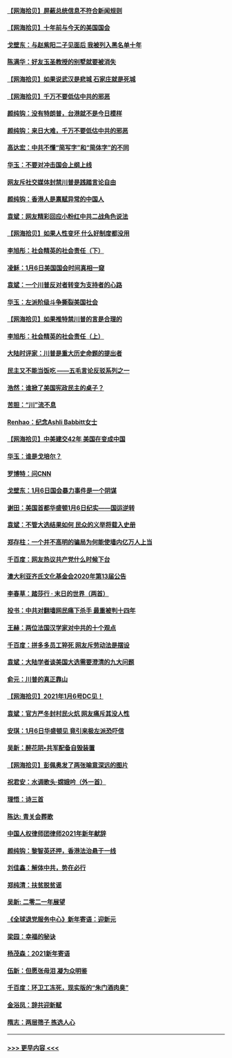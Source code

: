 #### [【网海拾贝】屏蔽总统信息不符合新闻规则](../pages/nsc993/n12699998.md?t=01202352) 
#### [【网海拾贝】十年前与今天的美国国会](../pages/nsc993/n12696993.md?t=01202352) 
#### [戈壁东：与赵紫阳二子见面后 我被列入黑名单十年](../pages/nsc993/n12696215.md?t=01202352) 
#### [陈满华：好友玉圣教授的别墅就要被消失](../pages/nsc993/n12695411.md?t=01202352) 
#### [【网海拾贝】如果说武汉是悲城 石家庄就是死城](../pages/nsc993/n12694589.md?t=01202352) 
#### [【网海拾贝】千万不要低估中共的邪恶](../pages/nsc993/n12692771.md?t=01202352) 
#### [颜纯钩：没有特朗普，台港就不是今日模样](../pages/nsc993/n12692678.md?t=01202352) 
#### [颜纯钩：来日大难，千万不要低估中共的邪恶](../pages/nsc993/n12692080.md?t=01202352) 
#### [高达宏：中共不懂“简写字”和“简体字”的不同](../pages/nsc993/n12692068.md?t=01202352) 
#### [华玉：不要对冲击国会上纲上线](../pages/nsc993/n12689948.md?t=01202352) 
#### [网友斥社交媒体封禁川普是践踏言论自由](../pages/nsc993/n12687482.md?t=01202352) 
#### [颜纯钩：香港人是禀赋异常的中国人](../pages/nsc993/n12685142.md?t=01202352) 
#### [袁斌：网友精彩回应小粉红中共二战角色说法](../pages/nsc993/n12684994.md?t=01202352) 
#### [【网海拾贝】如果人性变坏 什么好制度都没用](../pages/nsc993/n12683000.md?t=01202352) 
#### [李旭彤：社会精英的社会责任（下）](../pages/nsc993/n12680604.md?t=01202352) 
#### [凌稣：1月6日美国国会时间真相一窥](../pages/nsc993/n12682780.md?t=01202352) 
#### [袁斌：一个川普反对者转变为支持者的心路](../pages/nsc993/n12682700.md?t=01202352) 
#### [华玉：左派阶级斗争撕裂美国社会](../pages/nsc993/n12681226.md?t=01202352) 
#### [【网海拾贝】如果推特禁川普的言是合理的](../pages/nsc993/n12681232.md?t=01202352) 
#### [李旭彤：社会精英的社会责任（上）](../pages/nsc993/n12680501.md?t=01202352) 
#### [大陆时评家：川普是重大历史命题的提出者](../pages/nsc993/n12679904.md?t=01202352) 
#### [民主又不能当饭吃 ——五毛言论反驳系列之一](../pages/nsc993/n12679877.md?t=01202352) 
#### [浩然：谁掀了美国宪政民主的桌子？](../pages/nsc993/n12679850.md?t=01202352) 
#### [苦胆：“川”流不息](../pages/nsc993/n12678388.md?t=01202352) 
#### [Renhao：纪念Ashli Babbitt女士](../pages/nsc993/n12678359.md?t=01202352) 
#### [【网海拾贝】中美建交42年 美国在变成中国](../pages/nsc993/n12678324.md?t=01202352) 
#### [华玉：谁是戈培尔？](../pages/nsc993/n12677515.md?t=01202352) 
#### [罗博特：问CNN](../pages/nsc993/n12677172.md?t=01202352) 
#### [戈壁东：1月6日国会暴力事件是一个阴谋](../pages/nsc993/n12674639.md?t=01202352) 
#### [谢田：美国首都华盛顿1月6日纪实——国运逆转](../pages/nsc993/n12673190.md?t=01202352) 
#### [袁斌：不管大选结果如何 民众的义举将载入史册](../pages/nsc993/n12672787.md?t=01202352) 
#### [郑存柱：一个并不高明的骗局为何能使墙内亿万人上当](../pages/nsc993/n12671449.md?t=01202352) 
#### [千百度：网友热议共产党什么时候下台](../pages/nsc993/n12670442.md?t=01202352) 
#### [澳大利亚齐氏文化基金会2020年第13届公告](../pages/nsc993/n12670273.md?t=01202352) 
#### [李春草：踏莎行 · 末日的世界（两首）](../pages/nsc993/n12670253.md?t=01202352) 
#### [投书：中共对翻墙网民痛下杀手 最重被判十四年](../pages/nsc993/n12670190.md?t=01202352) 
#### [王赫：两位法国汉学家对中共的十个观点](../pages/nsc993/n12669593.md?t=01202352) 
#### [千百度：拼多多员工猝死 网友斥劳动法是摆设](../pages/nsc993/n12668081.md?t=01202352) 
#### [袁斌：大陆学者谈美国大选需要澄清的九大问题](../pages/nsc993/n12668023.md?t=01202352) 
#### [俞元：川普的真正靠山](../pages/nsc993/n12668000.md?t=01202352) 
#### [【网海拾贝】2021年1月6号DC见！](../pages/nsc993/n12664957.md?t=01202352) 
#### [袁斌：官方严冬封村民火炕 网友痛斥其没人性](../pages/nsc993/n12664882.md?t=01202352) 
#### [安琪：1月6日华盛顿见 竟引来极左派恐吓信](../pages/nsc993/n12664831.md?t=01202352) 
#### [吴新：醉花阴•共军配备自毁装置](../pages/nsc993/n12664766.md?t=01202352) 
#### [【网海拾贝】彭佩奥发了两张喻意深远的图片](../pages/nsc993/n12663515.md?t=01202352) 
#### [祝君安：水调歌头·嫦娥吟（外一首）](../pages/nsc993/n12663345.md?t=01202352) 
#### [理悟：诗三首](../pages/nsc993/n12663334.md?t=01202352) 
#### [陈达: 青关会葬歌](../pages/nsc993/n12663305.md?t=01202352) 
#### [中国人权律师团律师2021年新年献辞](../pages/nsc993/n12661792.md?t=01202352) 
#### [颜纯钩：黎智英还押，香港法治悬于一线](../pages/nsc993/n12661371.md?t=01202352) 
#### [刘佳鑫：解体中共，势在必行](../pages/nsc993/n12661335.md?t=01202352) 
#### [郑纯清：扶贫脱贫谣](../pages/nsc993/n12658729.md?t=01202352) 
#### [吴新: 二零二一年展望](../pages/nsc993/n12658664.md?t=01202352) 
#### [《全球退党服务中心》新年寄语：迎新元](../pages/nsc993/n12658408.md?t=01202352) 
#### [梁园：幸福的秘诀](../pages/nsc993/n12658061.md?t=01202352) 
#### [杨茂森：2021新年寄语](../pages/nsc993/n12658128.md?t=01202352) 
#### [伍新：但愿张母泪 凝为众明鉴](../pages/nsc993/n12656861.md?t=01202352) 
#### [千百度：环卫工冻死，现实版的“朱门酒肉臭”](../pages/nsc993/n12655588.md?t=01202352) 
#### [金浴凤：辞共迎新赋](../pages/nsc993/n12653369.md?t=01202352) 
#### [隋志：两层筛子 拣选人心](../pages/nsc993/n12653341.md?t=01202352) 

----
#### [ >>> 更早内容 <<< ](../indexes/nsc993-earlier.md)
